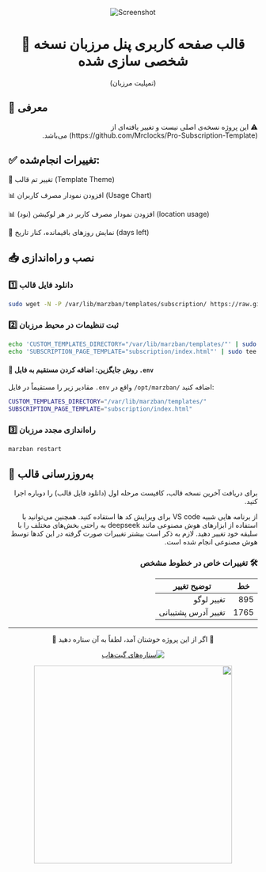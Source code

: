 <div align="center">
  
![Screenshot](tmp.png)



# 📌 قالب صفحه کاربری پنل مرزبان نسخه شخصی سازی شده
(تمپلیت مرزبان)
</div>


## 🎨 معرفی

<p dir="rtl">
⚠️ این پروژه نسخه‌ی اصلی نیست و تغییر یافته‌ای از (https://github.com/Mrclocks/Pro-Subscription-Template) می‌باشد.
</p>



## ✅ تغییرات انجام‌شده:

🎨 تغییر تم قالب (Template Theme)

📊 افزودن نمودار مصرف کاربران (Usage Chart)

📊 افزودن نمودار مصرف کاربر در هر لوکیشن (نود) (location usage)

🧭 نمایش روزهای باقیمانده، کنار تاریخ (days left)

</div>

## 📥 نصب و راه‌اندازی

<div>

### 1️⃣ دانلود فایل قالب

</div>

```bash
sudo wget -N -P /var/lib/marzban/templates/subscription/ https://raw.githubusercontent.com/sarouk/Pro-Subscription-Template/main/index.html
```

<div>

### 2️⃣ ثبت تنظیمات در محیط مرزبان

</div>

```bash
echo 'CUSTOM_TEMPLATES_DIRECTORY="/var/lib/marzban/templates/"' | sudo tee -a /opt/marzban/.env
echo 'SUBSCRIPTION_PAGE_TEMPLATE="subscription/index.html"' | sudo tee -a /opt/marzban/.env
```

<div>

#### 📝 روش جایگزین: اضافه کردن مستقیم به فایل `.env`

مقادیر زیر را مستقیماً در فایل `.env` واقع در `/opt/marzban/` اضافه کنید:

</div>

```bash
CUSTOM_TEMPLATES_DIRECTORY="/var/lib/marzban/templates/"
SUBSCRIPTION_PAGE_TEMPLATE="subscription/index.html"
```

<div>

### 3️⃣ راه‌اندازی مجدد مرزبان

</div>

```bash
marzban restart
```

<div>

## 🔄 به‌روزرسانی قالب

<div dir="rtl" align="right">
  <p>برای دریافت آخرین نسخه قالب، کافیست مرحله اول (دانلود فایل قالب) را دوباره اجرا کنید.</p>


<div dir="rtl" align="right">
  <p> از برنامه هایی شبیه VS code برای ویرایش کد ها استفاده کنید. همچنین می‌توانید با استفاده از ابزارهای هوش مصنوعی مانند deepseek به راحتی بخش‌های مختلف را با سلیقه خود تغییر دهید. لازم به ذکر است بیشتر تغییرات صورت گرفته در این کد‌ها توسط هوش مصنوعی انجام شده است.</p>
</div>


### 🛠 تغییرات خاص در خطوط مشخص

| خط    | توضیح تغییر             |
|--------|--------------------------|
| 895    | تغییر لوگو               |
| 1765   | تغییر آدرس پشتیبانی      |

---


<div align="center">
  <p dir="rtl">🌟 اگر از این پروژه خوشتان آمد، لطفاً به آن ستاره دهید 🌟</p>
  
  <p>
    <a href="https://github.com/sarouk/Pro-Subscription-Template">
      <img src="https://img.shields.io/github/stars/sarouk/Pro-Subscription-Template?style=social" alt="ستاره‌های گیت‌هاب">
  </p>


<img src="https://i.postimg.cc/xCdWMHhw/IMG-7600.gif" width="400"/>


  
